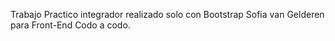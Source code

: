 Trabajo Practico integrador realizado solo con Bootstrap
Sofia van Gelderen para Front-End Codo a codo.